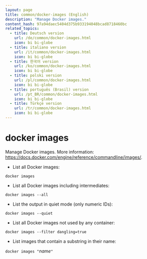 ```yaml
---
layout: page
title: common/docker-images (English)
description: "Manage Docker images."
content_hash: 97a94daec5404d375b933194048bcad8718460bc
related_topics:
  - title: Deutsch version
    url: /de/common/docker-images.html
    icon: bi bi-globe
  - title: italiano version
    url: /it/common/docker-images.html
    icon: bi bi-globe
  - title: 한국어 version
    url: /ko/common/docker-images.html
    icon: bi bi-globe
  - title: polski version
    url: /pl/common/docker-images.html
    icon: bi bi-globe
  - title: português (Brasil) version
    url: /pt_BR/common/docker-images.html
    icon: bi bi-globe
  - title: Türkçe version
    url: /tr/common/docker-images.html
    icon: bi bi-globe
---
```

# docker images

Manage Docker images.
More information: <https://docs.docker.com/engine/reference/commandline/images/>.

- List all Docker images:

`docker images`

- List all Docker images including intermediates:

`docker images --all`

- List the output in quiet mode (only numeric IDs):

`docker images --quiet`

- List all Docker images not used by any container:

`docker images --filter dangling=true`

- List images that contain a substring in their name:

`docker images "`<span class="tldr-var badge badge-pill bg-dark-lm bg-white-dm text-white-lm text-dark-dm font-weight-bold">*name*</span>`"`
